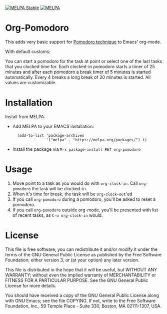 [![MELPA Stable](http://stable.melpa.org/packages/org-pomodoro-badge.svg)](http://stable.melpa.org/#/org-pomodoro)
[![MELPA](http://melpa.org/packages/org-pomodoro-badge.svg)](http://melpa.org/#/org-pomodoro)

Org-Pomodoro
============

This adds very basic support for
[Pomodoro technique](http://www.pomodorotechnique.com/)
to Emacs' org-mode.

With default customs:

You can start a pomodoro for the task at point or select one of the
last tasks that you clocked time for. Each clocked-in pomodoro
starts a timer of 25 minutes and after each pomodoro a break timer of
5 minutes is started automatically. Every 4 breaks a long break of 20 
minutes is started. All values are customizable.

Installation
============

 Install from MELPA:

 * Add MELPA to your EMACS installation:

         (add-to-list 'package-archives
                      '("melpa" . "https://melpa.org/packages/") t)

 * Install the package via `M-x package-install RET org-pomodoro`

Usage
=====

 1. Move point to a task as you would do with `org-clock-in`.
    Call `org-pomodoro` the task will be clocked-in.
 2. When it's time for break, the task will be `org-clock-out`'ed
 3. If you call `org-pomodoro` during a pomodoro, you'll be asked to reset
    a pomodoro.
 4. If you call `org-pomodoro` outside org-mode, you'll be presented
    with list of recent tasks, as `C-u org-clock-in` would.

License
=======

This file is free software; you can redistribute it and/or modify
it under the terms of the GNU General Public License as published by
the Free Software Foundation; either version 3, or (at your option)
any later version.

This file is distributed in the hope that it will be useful,
but WITHOUT ANY WARRANTY; without even the implied warranty of
MERCHANTABILITY or FITNESS FOR A PARTICULAR PURPOSE.  See the
GNU General Public License for more details.

You should have received a copy of the GNU General Public License
along with GNU Emacs; see the file COPYING.  If not, write to
the Free Software Foundation, Inc., 59 Temple Place - Suite 330,
Boston, MA 02111-1307, USA.
